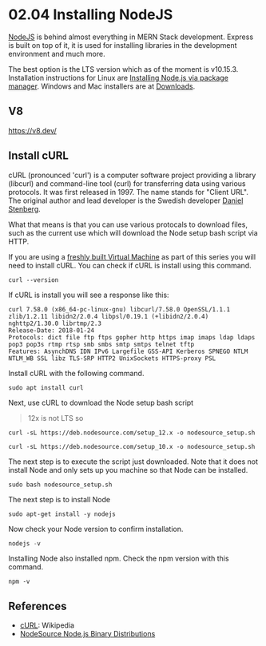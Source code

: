 # 02.04 Installing NodeJS

[NodeJS](https://nodejs.org) is behind almost everything in MERN Stack development. Express is built on top of it, it is used for installing libraries in the development environment and much more.

The best option is the LTS version which as of the moment is v10.15.3. Installation instructions for Linux are [Installing Node.js via package manager](https://nodejs.org/en/download/package-manager/). Windows and Mac installers are at [Downloads](https://nodejs.org/en/download/).

## V8
https://v8.dev/


## Install cURL
cURL (pronounced 'curl') is a computer software project providing a library (libcurl) and command-line tool (curl) for transferring data using various protocols. It was first released in 1997. The name stands for "Client URL". The original author and lead developer is the Swedish developer [Daniel Stenberg](https://en.wikipedia.org/wiki/Daniel_Stenberg).

What that means is that you can use various protocals to download files, such as the current use which will download the Node setup bash script via HTTP.

If you are using a [freshly built Virtual Machine](https://klequis.io/ubuntu-vm-virtualbox/) as part of this series you will need to install cURL. You can check if cURL is install using this command.

```console
curl --version
```

If cURL is install you will see a response like this:
```console
curl 7.58.0 (x86_64-pc-linux-gnu) libcurl/7.58.0 OpenSSL/1.1.1 zlib/1.2.11 libidn2/2.0.4 libpsl/0.19.1 (+libidn2/2.0.4) nghttp2/1.30.0 librtmp/2.3
Release-Date: 2018-01-24
Protocols: dict file ftp ftps gopher http https imap imaps ldap ldaps pop3 pop3s rtmp rtsp smb smbs smtp smtps telnet tftp
Features: AsynchDNS IDN IPv6 Largefile GSS-API Kerberos SPNEGO NTLM NTLM_WB SSL libz TLS-SRP HTTP2 UnixSockets HTTPS-proxy PSL
```


Install cURL with the following command.

```console
sudo apt install curl
```

Next, use cURL to download the Node setup bash script

> 12x is not LTS so

```console
curl -sL https://deb.nodesource.com/setup_12.x -o nodesource_setup.sh
```

```console
curl -sL https://deb.nodesource.com/setup_10.x -o nodesource_setup.sh
```

The next step is to execute the script just downloaded. Note that it does not install Node and only sets up you machine so that Node can be installed.

```console
sudo bash nodesource_setup.sh
```

The next step is to install Node

```console
sudo apt-get install -y nodejs
```

Now check your Node version to confirm installation.

```js
nodejs -v
```

Installing Node also installed npm. Check the npm version with this command.

```console
npm -v
```

## References

- [cURL](https://en.wikipedia.org/wiki/CURL): Wikipedia
- [NodeSource Node.js Binary Distributions](https://github.com/nodesource/distributions/blob/master/README.md)
